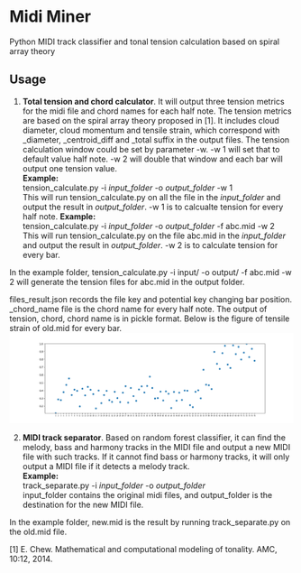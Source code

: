 # Midi Miner
Python MIDI track classifier and tonal tension calculation based on spiral array theory
## Usage


1. **Total tension and chord calculator**. It will output three tension metrics for the midi file and chord names for each half note. The tension metrics are based on the spiral array theory proposed in [1]. It includes cloud diameter, cloud momentum and tensile strain, which correspond with \_diameter, \_centroid_diff and \_total suffix in the output files. The tension calculation window could be set by parameter -w. -w 1 will set that to default value half note. -w 2 will double that window and each bar will output one tension value.<br/> **Example:**<br/>tension_calculate.py -i _input_folder_ -o _output_folder_ -w 1<br/>
This will run tension_calculate.py on all the file in the _input_folder_ and output the result in 
_output_folder_. -w 1 is to calcualte tension for every half note.
**Example:**<br/>tension_calculate.py -i _input_folder_ -o _output_folder_ -f abc.mid -w 2<br/>
This will run tension_calculate.py on the file abc.mid in the _input_folder_ and output the result in 
_output_folder_. -w 2 is to calculate tension for every bar. 

In the example folder, 
tension_calculate.py -i input/ -o output/ -f abc.mid -w 2
will generate the tension files for abc.mid in the output folder.

files_result.json records the file key and potential key changing bar position. \_chord_name file is the chord name for every half note. The output of tension, chord, chord name is in pickle format. Below is the figure of tensile strain of old.mid for every bar.
![Tensile strain of old.mid for every bar](example/new_total.png)

2. **MIDI track separator**. Based on random forest classifier, it can find the melody, bass and harmony tracks in the MIDI file and output a new MIDI file with such tracks. If it cannot find bass or harmony tracks, it will only output a MIDI file if it detects a melody track.<br/>  **Example:** <br/> track_separate.py -i _input_folder_ -o _output_folder_<br/>
input_folder contains the original midi files, and output_folder is the destination for the new MIDI file.

In the example folder, new.mid is the result by running track_separate.py on the old.mid file. 


[1] E. Chew. Mathematical and computational modeling of tonality. AMC, 10:12, 2014.
